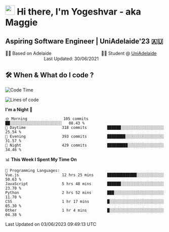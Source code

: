 <h1><img src="https://emojis.slackmojis.com/emojis/images/1531849430/4246/blob-sunglasses.gif?1531849430" width="30"/> Hi there, I'm Yogeshvar - aka Maggie</h1>

## Aspiring Software Engineer | UniAdelaide'23 🇦🇺  
🏂🏻  Based on Adelaide &nbsp;&nbsp;&nbsp;&nbsp;&nbsp;&nbsp;&nbsp;&nbsp;&nbsp;&nbsp;&nbsp;&nbsp;&nbsp;&nbsp;&nbsp;&nbsp;&nbsp;&nbsp;&nbsp;&nbsp;&nbsp;&nbsp;&nbsp;&nbsp;&nbsp;&nbsp;&nbsp;&nbsp;&nbsp;&nbsp;&nbsp;&nbsp;&nbsp;&nbsp;&nbsp;&nbsp;&nbsp;&nbsp;&nbsp;👨‍💻 Student @ [UniAdelaide](https://www.adelaide.edu.au)   &nbsp;&nbsp;&nbsp;&nbsp;&nbsp;&nbsp;&nbsp;&nbsp;&nbsp;&nbsp;&nbsp;&nbsp;&nbsp;&nbsp;&nbsp;&nbsp;&nbsp;&nbsp;&nbsp;&nbsp;&nbsp;&nbsp;&nbsp;&nbsp;&nbsp;&nbsp;&nbsp;&nbsp;&nbsp;&nbsp;&nbsp;Last Updated: 30/06/2021

## 🛠 When & What do I code ?  

<!--START_SECTION:waka-->
![Code Time](http://img.shields.io/badge/Code%20Time-2%2C222%20hrs%205%20mins-blue)

![Lines of code](https://img.shields.io/badge/From%20Hello%20World%20I%27ve%20Written-4.2%20million%20lines%20of%20code-blue)

**I'm a Night 🦉** 

```text
🌞 Morning                105 commits         ██░░░░░░░░░░░░░░░░░░░░░░░   08.43 % 
🌆 Daytime                318 commits         ██████░░░░░░░░░░░░░░░░░░░   25.54 % 
🌃 Evening                393 commits         ████████░░░░░░░░░░░░░░░░░   31.57 % 
🌙 Night                  429 commits         █████████░░░░░░░░░░░░░░░░   34.46 % 
```


📊 **This Week I Spent My Time On** 

```text
💬 Programming Languages: 
Vue.js                   12 hrs 25 mins      █████████████░░░░░░░░░░░░   50.63 % 
JavaScript               5 hrs 48 mins       ██████░░░░░░░░░░░░░░░░░░░   23.70 % 
Python                   2 hrs 52 mins       ███░░░░░░░░░░░░░░░░░░░░░░   11.70 % 
CSS                      1 hr 17 mins        █░░░░░░░░░░░░░░░░░░░░░░░░   05.30 % 
Other                    1 hr 4 mins         █░░░░░░░░░░░░░░░░░░░░░░░░   04.38 % 
```


 Last Updated on 03/06/2023 09:49:13 UTC
<!--END_SECTION:waka-->
